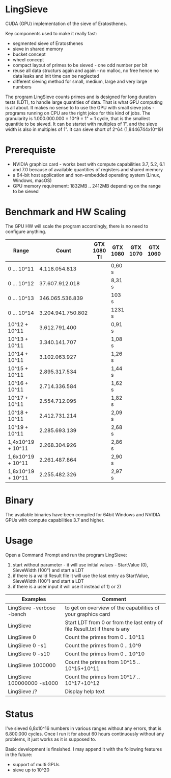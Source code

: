 # LingSieve
CUDA (GPU) implementation of the sieve of Eratosthenes.


Key components used to make it really fast:
 - segmented sieve of Eratosthenes
 - sieve in shared memory
 - bucket concept
 - wheel concept
 - compact layout of primes to be sieved - one odd number per bit
 - reuse all data structurs again and again - no malloc, no free hence no data leaks and init time can be neglected
 - different sieving method for small, medium, large and very large numbers


The program LingSieve counts primes and is designed for long duration tests (LDT), to handle large quantities of data. That is what GPU computing is all about. It makes no sense to to use the GPU with small sieve jobs - programs running on CPU are the right joice for this kind of jobs.
The granularity is 1.000.000.000 = 10^9 = 1" = 1 cycle, that is the smallest quantitie to be sieved. It can be startet with multiples of 1", and the sieve width is also in multiples of 1". It can sieve short of 2^64 (1,8446744x10^19)



Prerequiste
===========

 - NVIDIA graphics card - works best with compute capabilities 3.7, 5.2, 6.1 and 7.0
   because of available quantities of registers and shared memory
 - a 64-bit host application and non-embedded operating system (Linux, Windows, macOS)
 - GPU memory requirement: 1832MB .. 2412MB depending on the range to be sieved
 
 
 
Benchmark and HW Scaling
========================

The GPU HW will scale the program accordingly, there is no need to configure anything.


Range | Count | GTX 1080 TI | GTX 1080 | GTX 1070 | GTX 1060 | GTX 1050
----- | ----- | ----------- | -------- | -------- | -------- | --------
0 … 10^11	| 4.118.054.813	| | 0,60 s
0 … 10^12	| 37.607.912.018	| | 8,31 s
0 … 10^13	| 346.065.536.839	| | 103 s
0 … 10^14	| 3.204.941.750.802	| | 1231 s
10^12 + 10^11	| 3.612.791.400	| | 0,91 s
10^13 + 10^11	| 3.340.141.707	| | 1,08 s
10^14 + 10^11	| 3.102.063.927	| | 1,26 s
10^15 + 10^11	| 2.895.317.534	| | 1,44 s
10^16 + 10^11	| 2.714.336.584	| | 1,62 s
10^17 + 10^11	| 2.554.712.095	| | 1,82 s
10^18 + 10^11	| 2.412.731.214	| | 2,09 s
10^19 + 10^11	| 2.285.693.139	| | 2,68 s
1,4x10^19 + 10^11	| 2.268.304.926	| | 2,86 s
1,6x10^19 + 10^11	| 2.261.487.864	| | 2,90 s
1,8x10^19 + 10^11	| 2.255.482.326	| | 2,97 s


Binary
======
The available binaries have been compiled for 64bit Windows and NVIDIA GPUs with compute capabilities 3.7 and higher.


Usage
=====

  Open a Command Prompt and run the program LingSieve:
  
  1) start without parameter - it will use initial values - StartValue (0), SieveWidth (100") and start a LDT
  2) if there is a valid Result file it will use the last entry as StartValue, SieveWidth (100") and start a LDT
  3) if there is a user input it will use it instead of 1) or 2)


  
  
Examples            | Comment
------------------- | --------
  LingSieve -verbose -bench		| to get on overview of the capabilities of your graphics card
  LingSieve				             | Start LDT from 0 or from the last entry of file Result.txt if there is any
  LingSieve 0			          | Count the primes from 0 .. 10^11
  LingSieve 0 -s1		        | Count the primes from 0 .. 10^9
  LingSieve 0 -s10		      | Count the primes from 0 .. 10^10
  LingSieve 1000000		      | Count the primes from 10^15 .. 10^15+10^11
  LingSieve 100000000 -s1000	| Count the primes from 10^17 .. 10^17+10^12
  LingSieve /?			        | Display help text
  
  
  
  Status
  ======
  
  I've sieved 6,8x10^16 numbers in various ranges without any errors, that is 6.800.000 cycles. Once I run it for about 60 hours continuously without any problems, it just works as it is supposed to.
  
  
  Basic development is finsished.
  I may append it with the following features in the future:
  - support of multi GPUs
  - sieve up to 10^20
